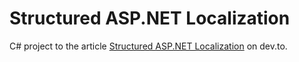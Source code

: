 # Structured ASP.NET Localization

C# project to the article [Structured ASP.NET Localization](https://dev.to/giannoudis/travel-through-time-data-2op1) on dev.to.
